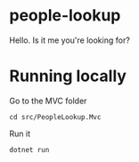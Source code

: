 # people-lookup
Hello.  Is it me you're looking for?

# Running locally

Go to the MVC folder

`cd src/PeopleLookup.Mvc`

Run it

`dotnet run`
